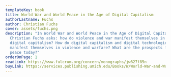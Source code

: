 ```yaml
---
templateKey: book
title: World War and World Peace in the Age of Digital Capitalism
authorLastname: Fuchs
author: Christian Fuchs
cover: assets/fuchs.png
description: "In World War and World Peace in the Age of Digital Capitalism,
  Christian Fuchs asks: how do violence and war manifest themselves in global
  digital capitalism? How do digital capitalism and digital technologies
  manifest themselves in violence and warfare? What are the prospects for world
  peace today?"
orderOnPage: 1
readLink: https://www.fulcrum.org/concern/monographs/jw827f85n
buyLink: https://services.publishing.umich.edu/Books/W/World-War-and-World-Peace-in-the-Age-of-Digital-Capitalism
---
```

